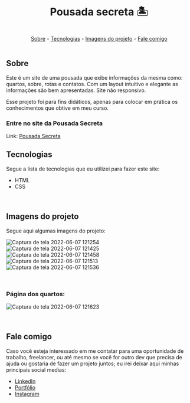 <h1 align="center">Pousada secreta 🏝</h1>

<br>

<div align="center">
  <a href="#sobre">Sobre</a> -
  <a href="#tecnologias">Tecnologias</a> -
  <a href="#imagens-do-projeto">Imagens do projeto</a> -
  <a href="#fale-comigo">Fale comigo</a>
</div>

<br>

## Sobre

<p>Este é um site de uma pousada que exibe informações da mesma como: quartos, sobre, rotas e contatos. Com um layout intuitivo e elegante as informações são bem apresentadas. Site não responsivo.</p>

<p>Esse projeto foi para fins didáticos, apenas para colocar em prática os conhecimentos que obtive em meu curso.</p>

### Entre no site da Pousada Secreta

Link: <a href="https://luizmeraki.github.io/Pousada-secreta/" target="_blank">Pousada Secreta</a>
<br>

## Tecnologias

<p>Segue a lista de tecnologias que eu utilizei para fazer este site:</p>

<ul>
  <li>HTML</li>
  <li>CSS</li>
</ul>

<br>

## Imagens do projeto

<p>Segue aqui algumas imagens do projeto:</p>

![Captura de tela 2022-06-07 121254](https://user-images.githubusercontent.com/75648386/172417391-0024e678-34d4-4e11-8660-7867706c01c7.png)
![Captura de tela 2022-06-07 121425](https://user-images.githubusercontent.com/75648386/172417426-2714927f-1fa7-48d8-a5c0-48a4d1b4c431.png)
![Captura de tela 2022-06-07 121458](https://user-images.githubusercontent.com/75648386/172417435-054bd9cb-8ee8-4203-baff-86f8e06d18a9.png)
![Captura de tela 2022-06-07 121513](https://user-images.githubusercontent.com/75648386/172417440-ba7b7f7c-881b-45f7-909b-05314b2e5507.png)
![Captura de tela 2022-06-07 121536](https://user-images.githubusercontent.com/75648386/172417444-0138690c-5fb9-4fdf-83b7-1a67123b8451.png)

<br>

### Página dos quartos:

![Captura de tela 2022-06-07 121623](https://user-images.githubusercontent.com/75648386/172417606-4920c05b-8e68-4e85-9f2e-691f7dd632f6.png)

<br>

## Fale comigo

<p>Caso você esteja interessado em me contatar para uma oportunidade de trabalho, freelancer, ou até mesmo se você for outro dev que precisa de ajuda ou gostaria de fazer
  um projeto juntos; eu irei deixar aqui minhas principais social medias:
</p>

<ul>
  <li><a href="https://www.linkedin.com/in/luiz-henrique-dev-frontend/" target="_blank">LinkedIn</a></li>
  <li><a href="https://portfolio-luizmeraki.vercel.app/" target="_blank">Portfólio</a></li>
  <li><a href="https://www.instagram.com/luizmeraki/" target="_blank">Instagram</a></li>
</ul>
